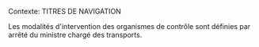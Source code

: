 Contexte: TITRES DE NAVIGATION

Les modalités d'intervention des organismes de contrôle sont définies par arrêté du ministre chargé des transports.